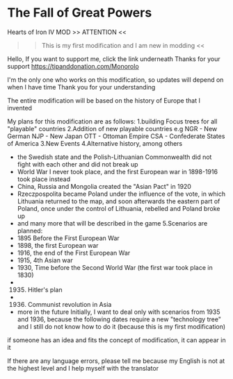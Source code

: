 # The Fall of Great Powers
Hearts of Iron IV MOD
                      >> ATTENTION <<
>> This is my first modification and I am new in modding <<

Hello, If you want to support me, click the link underneath
Thanks for your support
https://tipanddonation.com/Monorolo

I'm the only one who works on this modification, so updates will depend on when I have time
Thank you for your understanding

The entire modification will be based on the history of Europe that I invented

My plans for this modification are as follows:
1.building Focus trees for all "playable" countries
2.Addition of new playable countries e.g
NGR - New German
NJP - New Japan
OTT - Ottoman Empire
CSA - Confederate States of America
3.New Events
4.Alternative history, among others 
- the Swedish state and the Polish-Lithuanian Commonwealth did not fight with each other and did not break up
- World War I never took place, and the first European war in 1898-1916 took place instead
- China, Russia and Mongolia created the "Asian Pact" in 1920
- Rzeczpospolita became Poland under the influence of the vote, in which Lithuania returned to the map, and soon afterwards the eastern part of Poland, once under the control of Lithuania, rebelled and Poland broke up
- and many more that will be described in the game
5.Scenarios are planned:
- 1895 Before the First European War
- 1898, the first European war
- 1916, the end of the First European War
- 1915, 4th Asian war
- 1930, Time before the Second World War (the first war took place in 1830)
- 1935. Hitler's plan
- 1936. Communist revolution in Asia
- more in the future
Initially, I want to deal only with scenarios from 1935 and 1936, because the following dates require a new "technology tree" and I still do not know how to do it (because this is my first modification)

if someone has an idea and fits the concept of modification, it can appear in it



If there are any language errors, please tell me because my English is not at the highest level and I help myself with the translator

